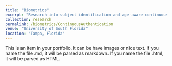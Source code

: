 ```yaml
---
title: "Biometrics"
excerpt: "Research into subject identification and age-aware continuous user authentication."
collection: research
permalink: /biometrics/ContinuousAuthentication
venue: "University of South Florida"
location: "Tampa, Florida"
---
```


This is an item in your portfolio. It can be have images or nice text. If you name the file .md, it will be parsed as markdown. If you name the file .html, it will be parsed as HTML. 